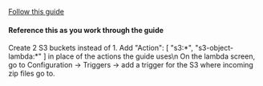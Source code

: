 <a href="https://docs.aws.amazon.com/lambda/latest/dg/with-s3-example.html">Follow this guide</a>
<h4>Reference this as you work through the guide</h4>
Create 2 S3 buckets instead of 1.
Add 
            "Action": [
              "s3:*",
              "s3-object-lambda:*"
            ]
 in place of the actions the guide uses\n
On the lambda screen, go to Configuration -> Triggers -> add a trigger for the S3 where incoming zip files go to.
